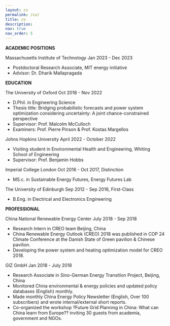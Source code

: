 ```yaml
---
layout: cv
permalink: /cv/
title: cv
description: 
nav: true
nav_order: 5
---
```



**ACADEMIC POSITIONS**

Massachusetts Institute of Technology                                                                                     Jan 2023 - Dec 2023
- Postdoctoral Research Associate, MIT energy initiative
- Advisor: Dr. Dharik Mallapragada

**EDUCATION**

The University of Oxford                                                     				Oct 2018 - Nov 2022 
- D.Phil. in Engineering Science
- Thesis title: Bridging probabilistic forecasts and power system optimization considering uncertainty: A joint chance-constrained perspective
- Supervisor: Prof. Malcolm McCulloch   
- Examiners: Prof. Pierre Pinson & Prof. Kostas Margellos

Johns Hopkins University                                                                       	     April 2022 - October 2022
- Visiting student in Environmental Health and Engineering, Whiting School of Engineering
- Supervisor: Prof. Benjamin Hobbs

Imperial College London                                                                                           Oct 2016 - Oct 2017, Distinction
- MS.c. in Sustainable Energy Futures, Energy Futures Lab 

The University of Edinburgh                                                                                   Sep 2012 - Sep 2016, First-Class
- B.Eng. in Electrical and Electronics Engineering

**PROFESSIONAL**

China National Renewable Energy Center July 2018 - Sep 2018
- Research Intern in CREO team Beijing, China
- China Renewable Energy Outlook (CREO) 2018 was published in COP 24 Climate Conference at the Danish State of Green pavilion & Chinese pavilion.
- Developing the power system and heating optimization model for CREO 2018.

GIZ GmbH Jan 2018 - July 2018
- Research Associate in Sino-German Energy Transition Project, Beijing, China
- Monitored China environmental & energy policies and updated policy databases (English) monthly.
- Made monthly China Energy Policy Newsletter (English, Over 100 subscribers) and wrote internal/external short reports.
- Co-organized the workshop ?Future Grid Planning in China: What can China learn from Europe?? inviting 30 guests from academia, government and NGOs.